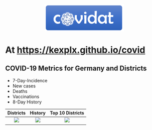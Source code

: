 <div align="center">
  
<img src="frontend/src/assets/icons/logo.png" width="50%">
</div>

# At https://kexplx.github.io/covid

## COVID-19 Metrics for Germany and Districts

- 7-Day-Incidence
- New cases
- Deaths
- Vaccinations
- 8-Day History

Districts             |  History | Top 10 Districts
:-------------------------:|:-------------------------:|:-------------------------:
<img src="https://user-images.githubusercontent.com/29175032/153708507-e29847b3-8d8e-4815-a22c-71fa468c4c1e.png">  | <img src="https://user-images.githubusercontent.com/29175032/153708458-f5fd2291-af56-49fe-afdf-c57aa31839c2.png"> | <img src="https://user-images.githubusercontent.com/29175032/153708465-e2910fa1-04f6-45b4-8549-da1c83135862.png">
